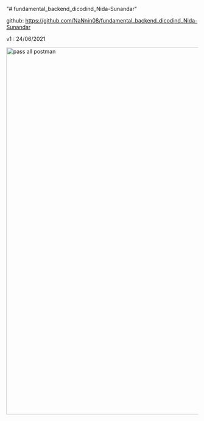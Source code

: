 "# fundamental_backend_dicodind_Nida-Sunandar"

github: https://github.com/NaNnin08/fundamental_backend_dicodind_Nida-Sunandar

v1 : 24/06/2021

<img width="964" alt="pass all postman" src="https://drive.google.com/uc?export=view&id=1a33e5INWYrADU6uvg6eZNF6fD-KXNjV0">
